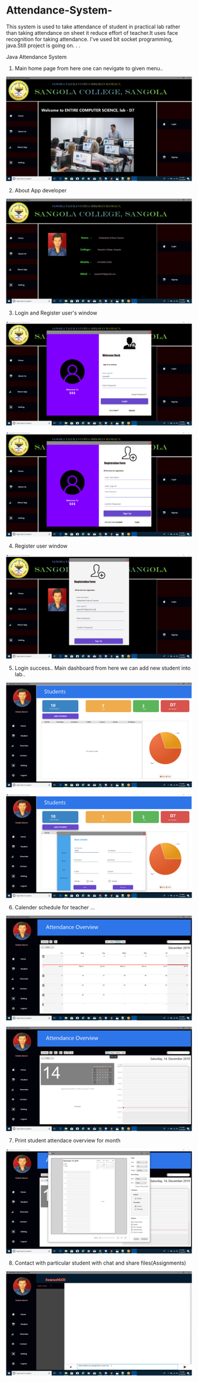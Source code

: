 # Attendance-System-
This system is used to take attendance of student in practical lab rather than taking attendance on sheet it reduce effort of teacher.It uses face recognition for taking attendance. I've used bit socket programming, java.Still project is going on. . .

Java Attendance System

1) Main home page from here one can nevigate to given menu..

![](https://github.com/Dadasaheb-Sawant/Attendance-System-/blob/master/screenshot/Screenshot%20(120).png)

2) About App developer

![](https://github.com/Dadasaheb-Sawant/Attendance-System-/blob/master/screenshot/Screenshot%20(121).png)

3) Login and Register user's window

![](https://github.com/Dadasaheb-Sawant/Attendance-System-/blob/master/screenshot/Screenshot%20(122).png)

![](https://github.com/Dadasaheb-Sawant/Attendance-System-/blob/master/screenshot/Screenshot%20(123).png)

4) Register user window

![](https://github.com/Dadasaheb-Sawant/Attendance-System-/blob/master/screenshot/Screenshot%20(124).png)

5) Login success.. Main dashboard from here we can add new student into lab..

![](https://github.com/Dadasaheb-Sawant/Attendance-System-/blob/master/screenshot/Screenshot%20(125).png)

![](https://github.com/Dadasaheb-Sawant/Attendance-System-/blob/master/screenshot/Screenshot%20(126).png)

6) Calender schedule for teacher ...

![](https://github.com/Dadasaheb-Sawant/Attendance-System-/blob/master/screenshot/Screenshot%20(127).png)

![](https://github.com/Dadasaheb-Sawant/Attendance-System-/blob/master/screenshot/Screenshot%20(128).png)

7) Print student attendace overview for month

![](https://github.com/Dadasaheb-Sawant/Attendance-System-/blob/master/screenshot/Screenshot%20(129).png)

8) Contact with particular student with chat and share files(Assignments)

![](https://github.com/Dadasaheb-Sawant/Attendance-System-/blob/master/screenshot/Screenshot%20(130).png)

